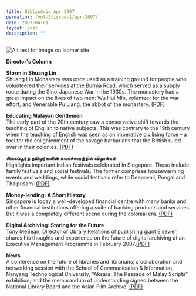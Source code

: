```yaml
---
title: BiblioAsia Apr 2007
permalink: /vol-3/issue-1/apr-2007/
date: 2007-04-01
layout: post
description: ""
---
```

![Alt text for image on Isomer site](/images/covers/ba3-1.jpg)

<a style="text-decoration: none; font-weight: bold;" href="/vol-3/issue1/apr-2007/director-column">Director's Column</a>

<a style="text-decoration: none; font-weight: bold;" href="/vol-3/issue1/apr-2007/storm-shuang-lin">Storm in Shuang Lin</a>
<br>Shuang Lin Monastery was once used as a training ground for people who volunteered their services at the Burma Road, which served as a supply route during the Sino-Japanese War in the 1930s. The monastery had a great impact on the lives of two men: Wu Hui Min, volunteer for the war effort, and Venerable Pu Liang, the abbot of the monastery. [(PDF)](/files/pdf/vol-3/issue-1/v3-issue1_ShuangLinStorm.pdf)

<a style="text-decoration: none; font-weight: bold;" href="/vol-3/issue1/apr-2007/educating-malay-gentlemen">Educating Malayan Gentlemen</a><br>The early part of the 20th century saw a conservative shift towards the teaching of English to native subjects. This was contrary to the 19th century when the teaching of English was seen as an imperative civilising force – a tool for the enlightenment of the savage barbarians that
the British ruled over in their colonies.
[(PDF)](/files/pdf/vol-3/issue-1/v3-issue1_EducatingMalayan.pdf)

**சிங்கப்பூர்த் தமிழர்களின் கலாச்சாரத்தில் விழாக்கள்**<br>Highlights important Indian festivals celebrated in Singapore. These include family festivals and social festivals. The former comprises housewarming events and weddings, while social festivals refer to Deepavali, Pongal and Thaipusam. [(PDF)](/files/pdf/vol-3/issue-1/v3-issue1_Tamil.pdf)

<a style="text-decoration: none; font-weight: bold;" href="/vol-3/issue1/apr-2007/money-lending-history">Money-lending: A Short History</a><br>Singapore is today a well-developed financial centre with many banks and other financial institutions offering a suite of banking products and services. But it was a completely different scene during the colonial era. [(PDF)](/files/pdf/vol-3/issue-1/v3-issue1_MoneyLending.pdf)

**Digital Archiving: Storing for the Future**<br>Tony MeSean, Director of Ubrary Relations of publishing giant Elsevier, shares his thoughts and experience on the future of digital archiving at an Executive Management Programme in February 2007.[(PDF)](/files/pdf/vol-3/issue-1/v3-issue1_DigitalArchiving.pdf)

**News**<br>A conference on the future of libraries and librarians; a collaboration and networking session with the School of Communication &amp; Information, Nanyang Technological University; “Aksara: The Passage of Malay Scripts” exhibition; and the memorandum of understanding signed between the National Library Board and the Asian Film Archive. [(PDF)](/files/pdf/vol-3/issue-1/v3-issue1_News.pdf)